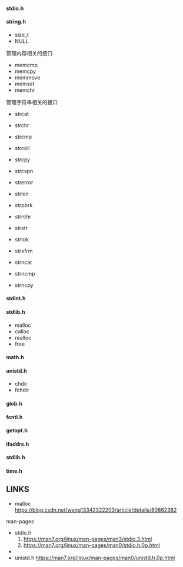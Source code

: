 
#### stdio.h

#### string.h

* size_t
* NULL

管理内存相关的接口

* memcmp
* memcpy
* memmove
* memset
* memchr

管理字符串相关的接口

* strcat
* strchr
* strcmp
* strcoll
* strcpy
* strcspn
* strerror
* strlen
* strpbrk
* strrchr
* strstr
* strtok
* strxfrm

* strncat
* strncmp
* strncpy

#### stdint.h

#### stdlib.h

* malloc
* calloc
* realloc
* free

#### math.h

#### unistd.h

* chdir
* fchdir

#### glob.h

#### fcntl.h

#### getopt.h

#### ifaddrs.h

#### stdlib.h

#### time.h





## LINKS

*  malloc <https://blog.csdn.net/wang13342322203/article/details/80862382>

man-pages

* stdio.h 
  1. <https://man7.org/linux/man-pages/man3/stdio.3.html>
  2. <https://man7.org/linux/man-pages/man0/stdio.h.0p.html>
* 
* unistd.h <https://man7.org/linux/man-pages/man0/unistd.h.0p.html>
